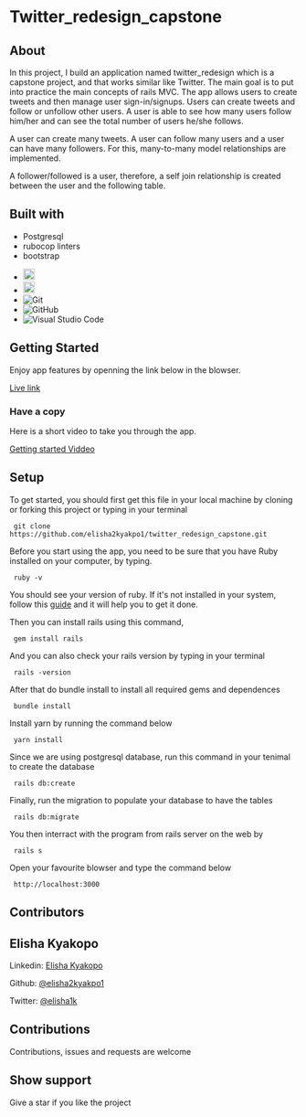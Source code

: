 # Twitter_redesign_capstone

## About

In this project, I build an application named twitter_redesign which is a capstone project, and that works similar like Twitter. The main goal is to put into practice the main concepts of rails MVC. The app allows users to create tweets and then manage user sign-in/signups. Users can create tweets and follow or unfollow other users. A user is able to see how many users follow him/her and can see the total number of users he/she follows.

A user can create many tweets. A user can follow many users and a user can have many followers. For this, many-to-many model relationships are implemented.

A follower/followed is a user, therefore, a self join relationship is created between the user and the following table.

## Built with
* Postgresql
* rubocop linters
* bootstrap
- <code><img height="20" src="https://www.ruby-lang.org/images/header-ruby-logo.png"></code><br>
-  <code><img height="20" src="https://rubyonrails.org/images/rails-logo.svg"></code><br>
- ![Git](https://img.shields.io/badge/-Git-05122A?style=flat&logo=git)&nbsp;<br>
- ![GitHub](https://img.shields.io/badge/-GitHub-05122A?style=flat&logo=github)&nbsp;<br>
- ![Visual Studio Code](https://img.shields.io/badge/-Visual%20Studio%20Code-05122A?style=flat&logo=visual-studio-code&logoColor=007ACC)&nbsp;
## Getting Started

Enjoy app features by openning the link below in the blowser.

[Live link](https://doublekpi.herokuapp.com/)

### Have a copy

Here is a short video to take you through the app.

[Getting started Viddeo](https://www.loom.com/share/631c333bed114bd78a324647b3621757)

## Setup

To get started, you should first get this file in your local machine by cloning or forking this project or typing in your terminal
```
 git clone https://github.com/elisha2kyakpo1/twitter_redesign_capstone.git
```
Before you start using the app, you need to be sure that you have Ruby installed on your computer, by typing.
```
 ruby -v
```
You should see your version of ruby.
If it's not installed in your system, follow this [guide](https://www.ruby-lang.org/en/documentation/installation/) and it will help you to get it done.

Then you can install rails using this command,
```
 gem install rails
```
And you can also check your rails version by typing in your terminal
```
 rails -version
```
After that do bundle install to install all required gems and dependences
```
 bundle install
```
Install yarn by running the command below
```
 yarn install
```
Since we are using postgresql database, run this command in your tenimal to create the database
```
 rails db:create
```
Finally, run the migration to populate your database to have the tables
```
 rails db:migrate
```
You then interract with the program from rails server on the web by
```
 rails s
```
Open your favourite blowser and type the command below
```
 http://localhost:3000
```
## Contributors

## Elisha Kyakopo

  Linkedin: [Elisha Kyakopo](https://www.linkedin.com/in/elisha-kyakopo/)

  Github: [@elisha2kyakpo1](https://github.com/elisha2kyakpo1)

  Twitter: [@elisha1k](https://twitter.com/Elisha1k)

## Contributions

Contributions, issues and requests are welcome

## Show support

Give a star if you like the project
